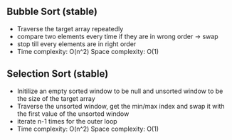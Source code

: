 ## Bubble Sort (stable)
- Traverse the target array repeatedly
- compare two elements every time if they are in wrong order -> swap
- stop till every elements are in right order
- Time complexity: O(n^2) Space complexity: O(1)

## Selection Sort (stable)
- Initilize an empty sorted window to be null and unsorted window to be the size of the target array
- Traverse the unsorted window, get the min/max index and swap it with the first value  of the unsorted window
- iterate n-1 times for the outer loop
- Time complexity: O(n^2) Space complexity: O(1)
